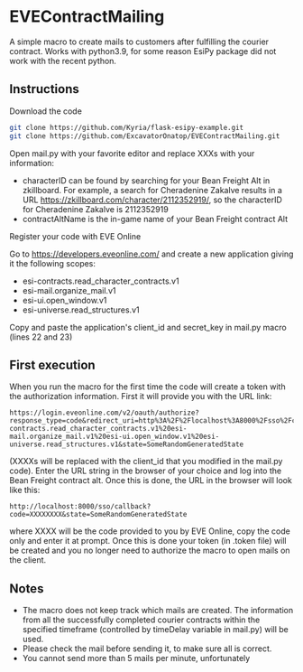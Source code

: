 # EVEContractMailing

A simple macro to create mails to customers after fulfilling the courier contract. Works with python3.9, for some reason EsiPy package did not work with the recent python.

## Instructions

Download the code

```sh
git clone https://github.com/Kyria/flask-esipy-example.git
git clone https://github.com/ExcavatorOnatop/EVEContractMailing.git
```

Open mail.py with your favorite editor and replace XXXs with your information:

- characterID can be found by searching for your Bean Freight Alt in zkillboard. For example, a search for Cheradenine Zakalve results in a URL <https://zkillboard.com/character/2112352919/>, so the characterID for Cheradenine Zakalve is 2112352919
- contractAltName is the in-game name of your Bean Freight contract Alt

Register your code with EVE Online

Go to <https://developers.eveonline.com/> and create a new application giving it the following scopes:

- esi-contracts.read_character_contracts.v1
- esi-mail.organize_mail.v1
- esi-ui.open_window.v1
- esi-universe.read_structures.v1

Copy and paste the application's client_id and secret_key in mail.py macro (lines 22 and 23)

## First execution

When you run the macro for the first time the code will create a token with the authorization information. First it will provide you with the URL link:

```text
https://login.eveonline.com/v2/oauth/authorize?response_type=code&redirect_uri=http%3A%2F%2Flocalhost%3A8000%2Fsso%2Fcallback&client_id=XXXXXXXXXXXXX&scope=esi-contracts.read_character_contracts.v1%20esi-mail.organize_mail.v1%20esi-ui.open_window.v1%20esi-universe.read_structures.v1&state=SomeRandomGeneratedState
```

(XXXXs will be replaced with the client_id that you modified in the mail.py code). Enter the URL string in the browser of your choice and log into the Bean Freight contract alt. Once this is done, the URL in the browser will look like this:

```text
http://localhost:8000/sso/callback?code=XXXXXXXX&state=SomeRandomGeneratedState
```

where XXXX will be the code provided to you by EVE Online, copy the code only and enter it at prompt. Once this is done your token (in .token file) will be created and you no longer need to authorize the macro to open mails on the client.

## Notes

- The macro does not keep track which mails are created. The information from all the successfully completed courier contracts within the specified timeframe (controlled by timeDelay variable in mail.py) will be used.
- Please check the mail before sending it, to make sure all is correct.
- You cannot send more than 5 mails per minute, unfortunately
